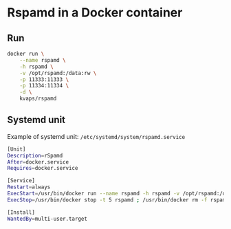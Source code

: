 Rspamd in a Docker container
============================

Run
---

```bash
docker run \
    --name rspamd \
    -h rspamd \
    -v /opt/rspamd:/data:rw \
    -p 11333:11333 \
    -p 11334:11334 \
    -d \
    kvaps/rspamd
```

Systemd unit
------------

Example of systemd unit: `/etc/systemd/system/rspamd.service`

```bash
[Unit]
Description=rSpamd
After=docker.service
Requires=docker.service

[Service]
Restart=always
ExecStart=/usr/bin/docker run --name rspamd -h rspamd -v /opt/rspamd:/data -p 11334:11334 kvaps/rspamd
ExecStop=/usr/bin/docker stop -t 5 rspamd ; /usr/bin/docker rm -f rspamd

[Install]
WantedBy=multi-user.target
```
